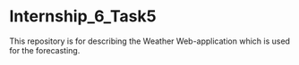 # Internship_6_Task5
This repository is for describing the Weather Web-application which is used for the forecasting.
